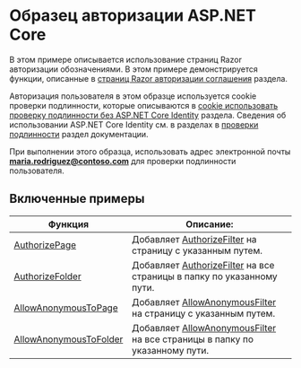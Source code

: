 # <a name="aspnet-core-authorization-sample"></a>Образец авторизации ASP.NET Core

В этом примере описывается использование страниц Razor авторизации обозначениями. В этом примере демонстрируется функции, описанные в [страниц Razor авторизации соглашения](https://docs.microsoft.com/aspnet/core/security/authorization/razor-pages-authorization) раздела.

Авторизация пользователя в этом образце используется cookie проверки подлинности, которые описываются в [cookie использовать проверку подлинности без ASP.NET Core Identity](https://docs.microsoft.com/aspnet/core/security/authentication/cookie) раздела. Сведения об использовании ASP.NET Core Identity см. в разделах в [проверки подлинности](https://docs.microsoft.com/aspnet/core/security/authentication/index) раздел документации.

При выполнении этого образца, использовать адрес электронной почты **maria.rodriguez@contoso.com** для проверки подлинности пользователя.

## <a name="examples-in-this-sample"></a>Включенные примеры

| Функция | Описание: |
| --- | --- |
| [AuthorizePage](https://docs.microsoft.com/dotnet/api/microsoft.extensions.dependencyinjection.pageconventioncollectionextensions.authorizepage) | Добавляет [AuthorizeFilter](https://docs.microsoft.com/dotnet/api/microsoft.aspnetcore.mvc.authorization.authorizefilter) на страницу с указанным путем. |
| [AuthorizeFolder](https://docs.microsoft.com/dotnet/api/microsoft.extensions.dependencyinjection.pageconventioncollectionextensions.authorizefolder) | Добавляет [AuthorizeFilter](https://docs.microsoft.com/dotnet/api/microsoft.aspnetcore.mvc.authorization.authorizefilter) на все страницы в папку по указанному пути. |
| [AllowAnonymousToPage](https://docs.microsoft.com/dotnet/api/microsoft.extensions.dependencyinjection.pageconventioncollectionextensions.allowanonymoustopage) | Добавляет [AllowAnonymousFilter](https://docs.microsoft.com/dotnet/api/microsoft.aspnetcore.mvc.authorization.allowanonymousfilter) на страницу с указанным путем. |
| [AllowAnonymousToFolder](https://docs.microsoft.com/dotnet/api/microsoft.extensions.dependencyinjection.pageconventioncollectionextensions.allowanonymoustofolder) | Добавляет [AllowAnonymousFilter](https://docs.microsoft.com/dotnet/api/microsoft.aspnetcore.mvc.authorization.allowanonymousfilter) на все страницы в папку по указанному пути. |
